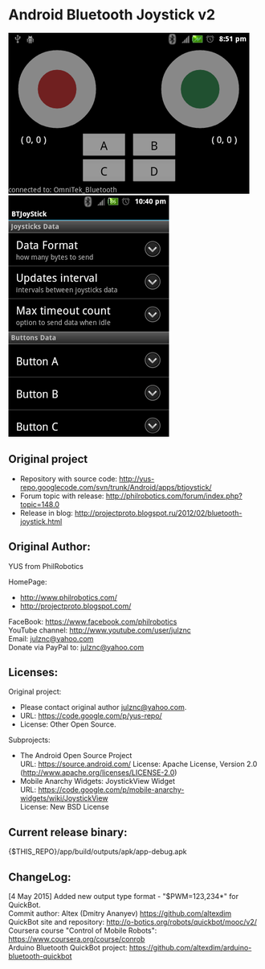 Android Bluetooth Joystick v2
=============================

![Main screen](/screenshots/main_screen.png?raw=true "Main screen")
![Options menu](/screenshots/options_menu.png?raw=true "Options menu")

Original project
-----------------------------
* Repository with source code: http://yus-repo.googlecode.com/svn/trunk/Android/apps/btjoystick/
* Forum topic with release: http://philrobotics.com/forum/index.php?topic=148.0
* Release in blog: http://projectproto.blogspot.ru/2012/02/bluetooth-joystick.html

Original Author: 
-----------------------------
YUS from PhilRobotics

HomePage:
* http://www.philrobotics.com/
* http://projectproto.blogspot.com/

FaceBook: https://www.facebook.com/philrobotics  
YouTube channel: http://www.youtube.com/user/julznc  
Email: julznc@yahoo.com  
Donate via PayPal to: julznc@yahoo.com

Licenses:
-----------------------------
Original project: 
* Please contact original author julznc@yahoo.com.
* URL: https://code.google.com/p/yus-repo/
* License: Other Open Source.

Subprojects:
* The Android Open Source Project  
URL: https://source.android.com/
License: Apache License, Version 2.0 (http://www.apache.org/licenses/LICENSE-2.0)  
* Mobile Anarchy Widgets: JoystickView Widget  
URL: https://code.google.com/p/mobile-anarchy-widgets/wiki/JoystickView  
License: New BSD License


Current release binary:
-----------------------------
{$THIS_REPO}/app/build/outputs/apk/app-debug.apk

ChangeLog:
-----------------------------
[4 May 2015] Added new output type format - "$PWM=123,234\*" for QuickBot.  
    Commit author: Altex (Dmitry Ananyev) https://github.com/altexdim  
    QuickBot site and repository: http://o-botics.org/robots/quickbot/mooc/v2/  
    Coursera course "Control of Mobile Robots": https://www.coursera.org/course/conrob  
    Arduino Bluetooth QuickBot project: https://github.com/altexdim/arduino-bluetooth-quickbot  
